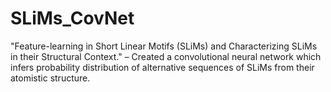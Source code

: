 # SLiMs_CovNet
"Feature-learning in Short Linear Motifs (SLiMs) and Characterizing SLiMs
in their Structural Context."
– Created a convolutional neural network which infers probability
distribution of alternative sequences of SLiMs from their atomistic structure.
